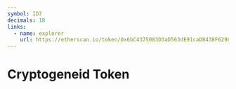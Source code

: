 ```yaml
---
symbol: ID7
decimals: 18
links:
  - name: explorer
    url: https://etherscan.io/token/0x6bC4375083D3aD563dE91caD8438F629841448a5
---
```


# Cryptogeneid Token

